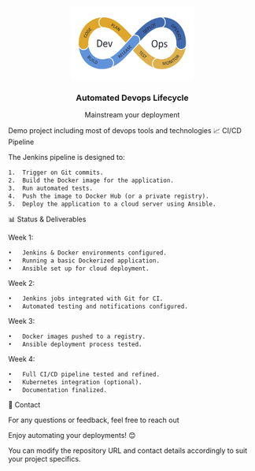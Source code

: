 <br />
<div align="center">
  <a href="https://github.com/othneildrew/Best-README-Template">
    <img src="images/DevOps-Lifecycle-Photoroom.png" alt="Logo" width="250" height="150">
  </a>

  <h3 align="center">Automated Devops Lifecycle</h3>

  <p align="center">
    Mainstream your deployment
    <br />
  </p>
</div>


Demo project including most of devops tools and technologies
📈 CI/CD Pipeline

The Jenkins pipeline is designed to:

	1.	Trigger on Git commits.
	2.	Build the Docker image for the application.
	3.	Run automated tests.
	4.	Push the image to Docker Hub (or a private registry).
	5.	Deploy the application to a cloud server using Ansible.

📊 Status & Deliverables

Week 1:

	•	Jenkins & Docker environments configured.
	•	Running a basic Dockerized application.
	•	Ansible set up for cloud deployment.

Week 2:

	•	Jenkins jobs integrated with Git for CI.
	•	Automated testing and notifications configured.

Week 3:

	•	Docker images pushed to a registry.
	•	Ansible deployment process tested.

Week 4:

	•	Full CI/CD pipeline tested and refined.
	•	Kubernetes integration (optional).
	•	Documentation finalized.



📧 Contact

For any questions or feedback, feel free to reach out 

Enjoy automating your deployments! 😊

You can modify the repository URL and contact details accordingly to suit your project specifics.
